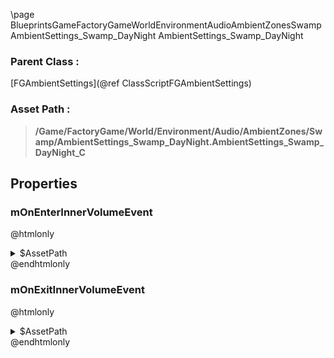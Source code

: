 \page BlueprintsGameFactoryGameWorldEnvironmentAudioAmbientZonesSwampAmbientSettings_Swamp_DayNight AmbientSettings_Swamp_DayNight
### Parent Class :
[FGAmbientSettings](@ref ClassScriptFGAmbientSettings)
### Asset Path :
<b><blockquote>/Game/FactoryGame/World/Environment/Audio/AmbientZones/Swamp/AmbientSettings_Swamp_DayNight.AmbientSettings_Swamp_DayNight_C</blockquote></b>
## Properties

### mOnEnterInnerVolumeEvent
@htmlonly
<details>
 <summary>$AssetPath</summary>
<b><a href="_blueprints_game_factory_game_world_environment_audio_ambient_zones_swamp_play__zone__swamp__day_night__inner.html"><blockquote>Play_Zone_Swamp_DayNight_Inner</blockquote></a></b>
</details>
@endhtmlonly

### mOnExitInnerVolumeEvent
@htmlonly
<details>
 <summary>$AssetPath</summary>
<b><a href="_blueprints_game_factory_game_world_environment_audio_ambient_zones_swamp_stop__zone__swamp__day_night__inner.html"><blockquote>Stop_Zone_Swamp_DayNight_Inner</blockquote></a></b>
</details>
@endhtmlonly

